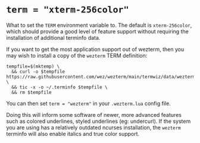 # `term = "xterm-256color"`

What to set the `TERM` environment variable to.  The default is
`xterm-256color`, which should provide a good level of feature
support without requiring the installation of additional terminfo
data.

If you want to get the most application support out of wezterm, then you may
wish to install a copy of the `wezterm` TERM definition:

```
tempfile=$(mktemp) \
  && curl -o $tempfile https://raw.githubusercontent.com/wez/wezterm/main/termwiz/data/wezterm.terminfo \
  && tic -x -o ~/.terminfo $tempfile \
  && rm $tempfile
```

You can then set `term = "wezterm"` in your `.wezterm.lua` config file.

Doing this will inform some software of newer, more advanced features such
as colored underlines, styled underlines (eg: undercurl).  If the system
you are using has a relatively outdated ncurses installation, the `wezterm`
terminfo will also enable italics and true color support.

